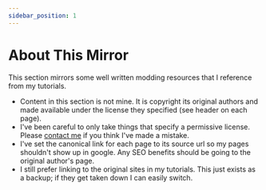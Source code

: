 ```yaml
---
sidebar_position: 1
---
```


# About This Mirror

This section mirrors some well written modding resources that I reference from my tutorials. 

- Content in this section is not mine. It is copyright its original authors and made available under the license they specified (see header on each page).
- I've been careful to only take things that specify a permissive license. Please [contact me](/discord) if you think I've made a mistake. 
- I've set the canonical link for each page to its source url so my pages shouldn't show up in google. Any SEO benefits should be going to the original author's page.
- I still prefer linking to the original sites in my tutorials. This just exists as a backup; if they get taken down I can easily switch. 

<head>
    <meta name="robots" content="noindex" />
</head>